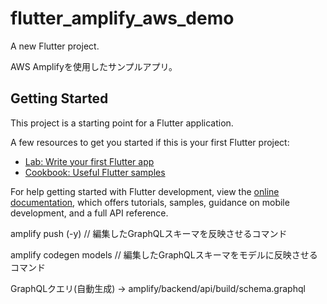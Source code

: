 # flutter_amplify_aws_demo

A new Flutter project.

AWS Amplifyを使用したサンプルアプリ。

## Getting Started

This project is a starting point for a Flutter application.

A few resources to get you started if this is your first Flutter project:

- [Lab: Write your first Flutter app](https://docs.flutter.dev/get-started/codelab)
- [Cookbook: Useful Flutter samples](https://docs.flutter.dev/cookbook)

For help getting started with Flutter development, view the
[online documentation](https://docs.flutter.dev/), which offers tutorials,
samples, guidance on mobile development, and a full API reference.

amplify push (-y)  // 編集したGraphQLスキーマを反映させるコマンド　　 

amplify codegen models  // 編集したGraphQLスキーマをモデルに反映させるコマンド　　

GraphQLクエリ(自動生成) -> amplify/backend/api/build/schema.graphql
